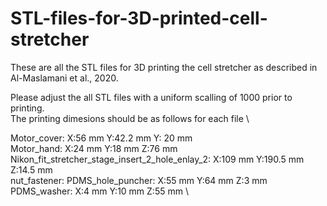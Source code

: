 # STL-files-for-3D-printed-cell-stretcher

These are all the STL files for 3D printing the cell stretcher as described in Al-Maslamani et al., 2020.

Please adjust the all STL files with a uniform scalling of 1000 prior to printing.  \
The printing dimesions should be as follows for each file \ 

Motor_cover: X:56 mm Y:42.2 mm Y: 20 mm \
Motor_hand: X:24 mm Y:18 mm Z:76 mm \
Nikon_fit_stretcher_stage_insert_2_hole_enlay_2: X:109 mm Y:190.5 mm Z:14.5 mm \
nut_fastener:
PDMS_hole_puncher: X:55 mm Y:64 mm Z:3 mm \
PDMS_washer: X:4 mm Y:10 mm Z:55 mm \
